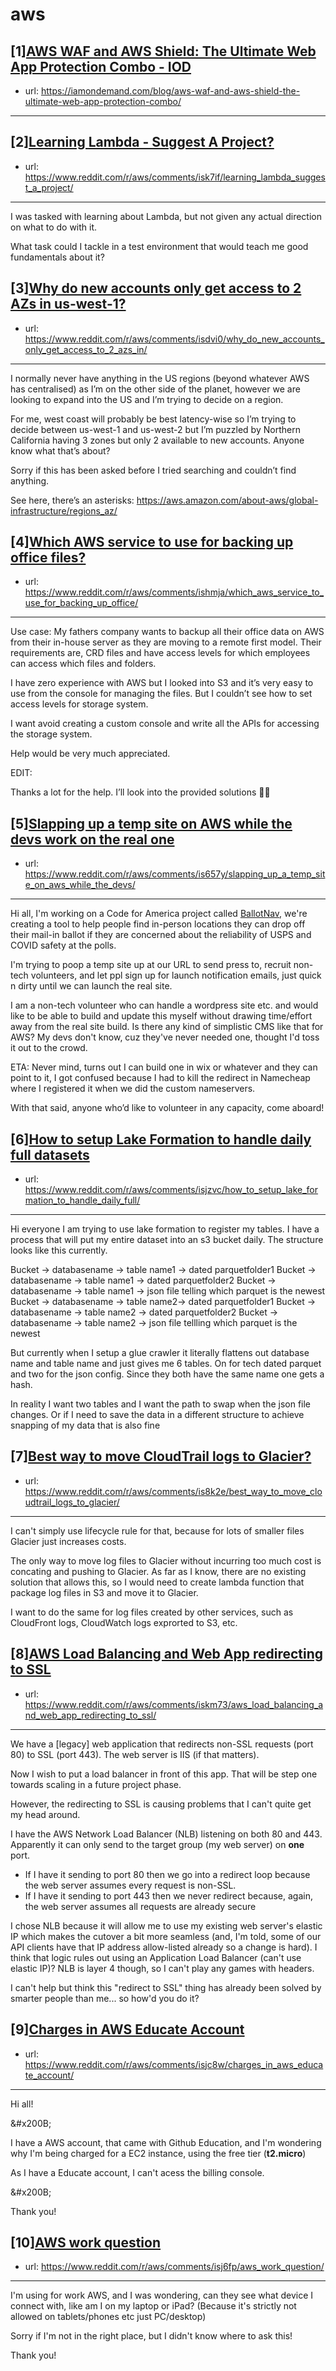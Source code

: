 # aws
## [1][AWS WAF and AWS Shield: The Ultimate Web App Protection Combo - IOD](https://www.reddit.com/r/aws/comments/ish6vb/aws_waf_and_aws_shield_the_ultimate_web_app/)
- url: https://iamondemand.com/blog/aws-waf-and-aws-shield-the-ultimate-web-app-protection-combo/
---

## [2][Learning Lambda - Suggest A Project?](https://www.reddit.com/r/aws/comments/isk7if/learning_lambda_suggest_a_project/)
- url: https://www.reddit.com/r/aws/comments/isk7if/learning_lambda_suggest_a_project/
---
I was tasked with learning about Lambda, but not given any actual direction on what to do with it.

What task could I tackle in a test environment that would teach me good fundamentals about it?
## [3][Why do new accounts only get access to 2 AZs in us-west-1?](https://www.reddit.com/r/aws/comments/isdvi0/why_do_new_accounts_only_get_access_to_2_azs_in/)
- url: https://www.reddit.com/r/aws/comments/isdvi0/why_do_new_accounts_only_get_access_to_2_azs_in/
---
I normally never have anything in the US regions (beyond whatever AWS has centralised) as I’m on the other side of the planet, however we are looking to expand into the US and I’m trying to decide on a region. 

For me, west coast will probably be best latency-wise so I’m trying to decide between us-west-1 and us-west-2 but I’m puzzled by Northern California having 3 zones but only 2 available to new accounts. Anyone know what that’s about?

Sorry if this has been asked before I tried searching and couldn’t find anything. 

See here, there’s an asterisks: https://aws.amazon.com/about-aws/global-infrastructure/regions_az/
## [4][Which AWS service to use for backing up office files?](https://www.reddit.com/r/aws/comments/ishmja/which_aws_service_to_use_for_backing_up_office/)
- url: https://www.reddit.com/r/aws/comments/ishmja/which_aws_service_to_use_for_backing_up_office/
---
Use case:
My fathers company wants to backup all their office data on AWS from their in-house server as they are moving to a remote first model.
Their requirements are, CRD files and have access levels for which employees can access which files and folders. 

I have zero experience with AWS but I looked into S3 and it’s very easy to use from the console for managing the files. But I couldn’t see how to set access levels for storage system.

I want avoid creating a custom console and write all the APIs for accessing the storage system.

Help would be very much appreciated.

EDIT:

Thanks a lot for the help. I’ll look into the provided solutions 🙏🏻
## [5][Slapping up a temp site on AWS while the devs work on the real one](https://www.reddit.com/r/aws/comments/is657y/slapping_up_a_temp_site_on_aws_while_the_devs/)
- url: https://www.reddit.com/r/aws/comments/is657y/slapping_up_a_temp_site_on_aws_while_the_devs/
---
Hi all, I'm working on a Code for America project called [BallotNav](https://github.com/hackforla/ballotnav), we're creating a tool to help people find in-person locations they can drop off their mail-in ballot if they are concerned about the reliability of USPS and COVID safety at the polls.

I'm trying to poop a temp site up at our URL to send press to, recruit non-tech volunteers, and let ppl sign up for launch notification emails, just quick n dirty until we can launch the real site.

I am a non-tech volunteer who can handle a wordpress site etc. and would like to be able to build and update this myself without drawing time/effort away from the real site build.  Is there any kind of simplistic CMS like that for AWS? My devs don't know, cuz they've never needed one, thought I'd toss it out to the crowd.

ETA: Never mind, turns out I can build one in wix or whatever and they can point to it, I got confused because I had to kill the redirect in Namecheap where I registered it when we did the custom nameservers.

With that said, anyone who’d like to volunteer in any capacity, come aboard!
## [6][How to setup Lake Formation to handle daily full datasets](https://www.reddit.com/r/aws/comments/isjzvc/how_to_setup_lake_formation_to_handle_daily_full/)
- url: https://www.reddit.com/r/aws/comments/isjzvc/how_to_setup_lake_formation_to_handle_daily_full/
---
Hi everyone I am trying to use lake formation to register my tables. I have a process that will put my entire dataset into an s3 bucket daily. The structure looks like this currently.

Bucket -&gt; databasename -&gt; table name1 -&gt; dated parquetfolder1
Bucket -&gt; databasename -&gt; table name1 -&gt; dated parquetfolder2
Bucket -&gt; databasename -&gt; table name1 -&gt; json file telling which parquet is the newest
Bucket -&gt; databasename -&gt; table name2-&gt; dated parquetfolder1
Bucket -&gt; databasename -&gt; table name2 -&gt; dated parquetfolder2
Bucket -&gt; databasename -&gt; table name2 -&gt; json file tellling which parquet is the newest

But currently when I setup a glue crawler it literally flattens out database name and table name and just gives me 6 tables. On for tech dated parquet and two for the json config. Since they both have the same name one gets a hash.

In reality I want two tables and I want the path to swap when the json file changes. Or if I need to save the data in a different structure to achieve snapping of my data that is also fine
## [7][Best way to move CloudTrail logs to Glacier?](https://www.reddit.com/r/aws/comments/is8k2e/best_way_to_move_cloudtrail_logs_to_glacier/)
- url: https://www.reddit.com/r/aws/comments/is8k2e/best_way_to_move_cloudtrail_logs_to_glacier/
---
I can't simply use lifecycle rule for that, because for lots of smaller files Glacier just increases costs.

The only way to move log files to Glacier without incurring too much cost is concating and pushing to Glacier. As far as I know, there are no existing solution that allows this, so I would need to create lambda function that package log files in S3 and move it to Glacier.

I want to do the same for log files created by other services, such as CloudFront logs, CloudWatch logs exprorted to S3, etc.
## [8][AWS Load Balancing and Web App redirecting to SSL](https://www.reddit.com/r/aws/comments/iskm73/aws_load_balancing_and_web_app_redirecting_to_ssl/)
- url: https://www.reddit.com/r/aws/comments/iskm73/aws_load_balancing_and_web_app_redirecting_to_ssl/
---
We have a [legacy] web application that redirects non-SSL requests (port 80) to SSL (port 443). The web server is IIS (if that matters).

Now I wish to put a load balancer in front of this app. That will be step one towards scaling in a future project phase.

However, the redirecting to SSL is causing problems that I can't quite get my head around.

I have the AWS Network Load Balancer (NLB) listening on both 80 and 443. Apparently it can only send to the target group (my web server) on **one** port.

* If I have it sending to port 80 then we go into a redirect loop because the web server assumes every request is non-SSL.
* If I have it sending to port 443 then we never redirect because, again, the web server assumes all requests are already secure

I chose NLB because it will allow me to use my existing web server's elastic IP which makes the cutover a bit more seamless (and, I'm told, some of our API clients have that IP address allow-listed already so a change is hard). I think that logic rules out using an Application Load Balancer (can't use elastic IP)? NLB is layer 4 though, so I can't play any games with headers.

I can't help but think this "redirect to SSL" thing has already been solved by smarter people than me... so how'd you do it?
## [9][Charges in AWS Educate Account](https://www.reddit.com/r/aws/comments/isjc8w/charges_in_aws_educate_account/)
- url: https://www.reddit.com/r/aws/comments/isjc8w/charges_in_aws_educate_account/
---
Hi all!

&amp;#x200B;

I have a AWS account, that came with Github Education, and I'm wondering why I'm being charged for a EC2 instance, using the free tier (**t2.micro**)

As I have a Educate account, I can't acess the billing console.

&amp;#x200B;

Thank you!
## [10][AWS work question](https://www.reddit.com/r/aws/comments/isj6fp/aws_work_question/)
- url: https://www.reddit.com/r/aws/comments/isj6fp/aws_work_question/
---
I'm using for work AWS, and I was wondering, can they see what device I connect with, like am I on my laptop or iPad? (Because it's strictly not allowed on tablets/phones etc just PC/desktop)  


Sorry if I'm not in the right place, but I didn't know where to ask this!

Thank you!
